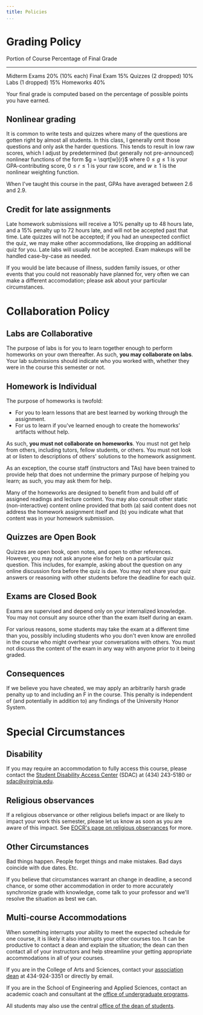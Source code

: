 ```yaml
---
title: Policies
...
```


# Grading Policy

Portion of Course       Percentage of Final Grade
-------------------     -----------------------------
Midterm Exams           20% (10% each)
Final Exam              15%
Quizzes (2 dropped)     10%
Labs (1 dropped)        15%
Homeworks               40%

Your final grade is computed based on the percentage of possible points you have earned.

## Nonlinear grading

It is common to write tests and quizzes where many of the questions are gotten right by almost all students.
In this class, I generally omit those questions and only ask the harder questions.
This tends to result in low raw scores, which I adjust by predetermined (but generally not pre-announced) nonlinear functions of the form $g = \sqrt[w]{r}$ where $0 \le g \le 1$ is your GPA-contributing score, $0 \le r \le 1$ is your raw score, and $w \ge 1$ is the nonlinear weighting function.

When I've taught this course in the past, GPAs have averaged between 2.6 and 2.9.

## Credit for late assignments

Late homework submissions will receive a 10% penalty up to 48 hours late, and a 15% penalty up to 72 hours late, and will not be accepted past that time. Late quizzes will not be accepted; if you had an unexpected conflict the quiz, we may make other accommodations, like dropping an additional quiz for you. Late labs will usually not be accepted. Exam makeups will be handled case-by-case as needed.

If you would be late because of illness, sudden family issues, or other events that you could not reasonably have planned for, very often we can make a different accomodation; please ask about your particular circumstances.

# Collaboration Policy

## Labs are Collaborative

The purpose of labs is for you to learn together enough to perform homeworks on your own thereafter.
As such, **you may collaborate on labs**.
Your lab submissions should indicate who you worked with, whether they were in the course this semester or not.

## Homework is Individual

The purpose of homeworks is twofold:

- For you to learn lessons that are best learned by working through the assignment.
- For us to learn if you've learned enough to create the homeworks' artifacts without help.

As such, **you must not collaborate on homeworks**.
You must not get help from others, including tutors, fellow students, or others.
You must not look at or listen to descriptions of others' solutions to the homework assignment.

As an exception, the course staff (instructors and TAs) have been trained to provide help that does not undermine the primary purpose of helping you learn; as such, you may ask them for help.

Many of the homeworks are designed to benefit from and build off of assigned readings and lecture content.
You may also consult other static (non-interactive) content online provided that both (a) said content does not address the homework assignment itself and (b) you indicate what that content was in your homework submission.

## Quizzes are Open Book

Quizzes are open book, open notes, and open to other references. However, you may not ask anyone else for help on a particular quiz question. This includes, for example, asking about the question on any online discussion fora before the quiz is due. You may not share your quiz answers or reasoning with other students before the deadline for each quiz.

## Exams are Closed Book

Exams are supervised and depend only on your internalized knowledge. You may not consult any source other than the exam itself during an exam.

For various reasons, some students may take the exam at a different time than you, possibly including students who you don't even know are enrolled in the course who might overhear your conversations with others. You must not discuss the content of the exam in any way with anyone prior to it being graded.

## Consequences

If we believe you have cheated, we may apply an arbitrarily harsh grade penalty up to and including an F in the course. This penalty is independent of (and potentially in addition to) any findings of the University Honor System.

# Special Circumstances

## Disability

If you may require an accommodation to fully access this course, please contact the [Student Disability Access Center](http://studenthealth.virginia.edu/sdac) (SDAC) at (434) 243-5180 or sdac@virginia.edu.

## Religious observances

If a religious observance or other religious beliefs impact or are likely to impact your work this semester, please let us know as soon as you are aware of this impact.
See [EOCR's page on religious observances](https://eocr.virginia.edu/accommodations-religious-observance) for more.

## Other Circumstances

Bad things happen.
People forget things and make mistakes.
Bad days coincide with due dates.
Etc.

If you believe that circumstances warrant an change in deadline, a second chance, or some other accommodation in order to more accurately synchronize grade with knowledge, come talk to your professor and we'll resolve the situation as best we can.

## Multi-course Accommodations

When something interrupts your ability to meet the expected schedule for one course, it is likely it also interrupts your other courses too.
It can be productive to contact a dean and explain the situation; the dean can then contact all of your instructors and help streamline your getting appropriate accommodations in all of your courses.

If you are in the College of Arts and Sciences, contact your [association dean](https://college.as.virginia.edu/association-deans) at 434-924-3351 or directly by email.

If you are in the School of Engineering and Applied Sciences, contact an academic coach and consultant at the [office of undergraduate programs](https://engineering.virginia.edu/current-students/current-undergraduate-students).

All students may also use the central [office of the dean of students](https://odos.virginia.edu/).
